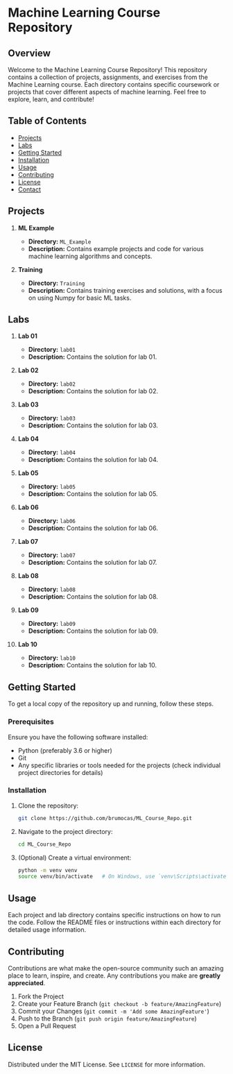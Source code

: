 # Machine Learning Course Repository

## Overview

Welcome to the Machine Learning Course Repository! This repository contains a collection of projects, assignments, and exercises from the Machine Learning course. Each directory contains specific coursework or projects that cover different aspects of machine learning. Feel free to explore, learn, and contribute!

## Table of Contents

- [Projects](#projects)
- [Labs](#labs)
- [Getting Started](#getting-started)
- [Installation](#installation)
- [Usage](#usage)
- [Contributing](#contributing)
- [License](#license)
- [Contact](#contact)

## Projects

1. **ML Example**
   - **Directory:** `ML_Example`
   - **Description:** Contains example projects and code for various machine learning algorithms and concepts.

2. **Training**
   - **Directory:** `Training`
   - **Description:** Contains training exercises and solutions, with a focus on using Numpy for basic ML tasks.

## Labs

1. **Lab 01**
   - **Directory:** `lab01`
   - **Description:** Contains the solution for lab 01.

2. **Lab 02**
   - **Directory:** `lab02`
   - **Description:** Contains the solution for lab 02.

3. **Lab 03**
   - **Directory:** `lab03`
   - **Description:** Contains the solution for lab 03.

4. **Lab 04**
   - **Directory:** `lab04`
   - **Description:** Contains the solution for lab 04.

5. **Lab 05**
   - **Directory:** `lab05`
   - **Description:** Contains the solution for lab 05.

6. **Lab 06**
   - **Directory:** `lab06`
   - **Description:** Contains the solution for lab 06.

7. **Lab 07**
   - **Directory:** `lab07`
   - **Description:** Contains the solution for lab 07.

8. **Lab 08**
   - **Directory:** `lab08`
   - **Description:** Contains the solution for lab 08.

9. **Lab 09**
   - **Directory:** `lab09`
   - **Description:** Contains the solution for lab 09.

10. **Lab 10**
    - **Directory:** `lab10`
    - **Description:** Contains the solution for lab 10.

## Getting Started

To get a local copy of the repository up and running, follow these steps.

### Prerequisites

Ensure you have the following software installed:

- Python (preferably 3.6 or higher)
- Git
- Any specific libraries or tools needed for the projects (check individual project directories for details)

### Installation

1. Clone the repository:
   ```sh
   git clone https://github.com/brumocas/ML_Course_Repo.git
   ```

2. Navigate to the project directory:
   ```sh
   cd ML_Course_Repo
   ```

3. (Optional) Create a virtual environment:
   ```sh
   python -m venv venv
   source venv/bin/activate   # On Windows, use `venv\Scripts\activate`
   ```
## Usage

Each project and lab directory contains specific instructions on how to run the code. Follow the README files or instructions within each directory for detailed usage information.

## Contributing

Contributions are what make the open-source community such an amazing place to learn, inspire, and create. Any contributions you make are **greatly appreciated**.

1. Fork the Project
2. Create your Feature Branch (`git checkout -b feature/AmazingFeature`)
3. Commit your Changes (`git commit -m 'Add some AmazingFeature'`)
4. Push to the Branch (`git push origin feature/AmazingFeature`)
5. Open a Pull Request

## License

Distributed under the MIT License. See `LICENSE` for more information.
